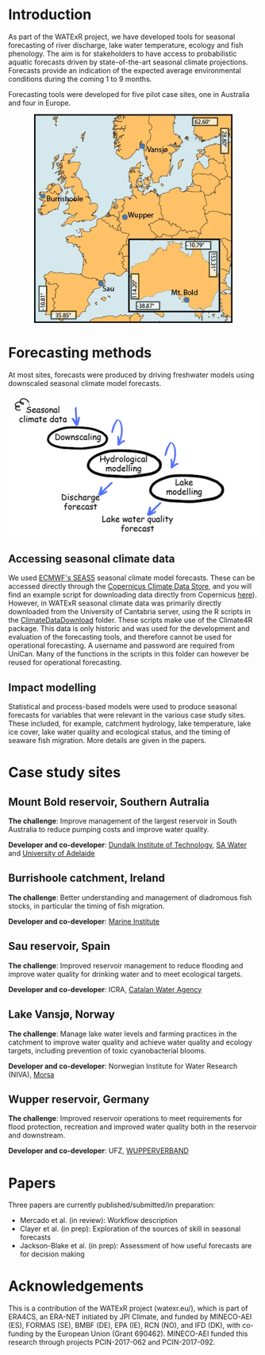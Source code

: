 # Introduction

As part of the WATExR project, we have developed tools for seasonal forecasting of river discharge, lake water temperature, ecology and fish phenology. The aim is for stakeholders to have access to probabilistic aquatic forecasts driven by state-of-the-art seasonal climate projections. Forecasts provide an indication of the expected average environmental conditions during the coming 1 to 9 months.

Forecasting tools were developed for five pilot case sites, one in Australia and four in Europe.

<p align="center">
  <img src="Images/LocationMap.jpg" width="400" />
</p>

# Forecasting methods

At most sites, forecasts were produced by driving freshwater models using downscaled seasonal climate model forecasts.

<p align="center">
  <img src="Images/steps.jpg" width="600" />
</p>

## Accessing seasonal climate data

We used [ECMWF's SEAS5](https://www.ecmwf.int/en/newsletter/154/meteorology/ecmwfs-new-long-range-forecasting-system-seas5) seasonal climate model forecasts. These can be accessed directly through the [Copernicus Climate Data Store](https://cds.climate.copernicus.eu/#!/home), and you will find an example script for downloading data directly from Copernicus [here](https://nbviewer.jupyter.org/github/NIVANorge/seasonal_forecasting_watexr/blob/master/Norway_Morsa/MetData_Processing/notebooks/05_download_era5.ipynb)). However, in WATExR seasonal climate data was primarily directly downloaded from the University of Cantabria server, using the R scripts in the [ClimateDataDownload](https://github.com/NIVANorge/seasonal_forecasting_watexr/tree/main/ClimateDataDownloadScripts) folder. These scripts make use of the Climate4R package. This data is only historic and was used for the development and evaluation of the forecasting tools, and therefore cannot be used for operational forecasting. A username and password are required from UniCan. Many of the functions in the scripts in this folder can however be reused for operational forecasting.

## Impact modelling

Statistical and process-based models were used to produce seasonal forecasts for variables that were relevant in the various case study sites. These included, for example, catchment hydrology, lake temperature, lake ice cover, lake water quality and ecological status, and the timing of seaware fish migration. More details are given in the papers.

# Case study sites

## Mount Bold reservoir, Southern Autralia
**The challenge**: Improve management of the largest reservoir in South Australia to reduce pumping costs and improve water quality.

**Developer and co-developer**: [Dundalk Institute of Technology](https://www.dkit.ie/), [SA Water](https://www.sawater.com.au/) and [University of Adelaide](https://www.adelaide.edu.au/)

## Burrishoole catchment, Ireland
**The challenge**: Better understanding and management of diadromous fish stocks, in particular the timing of fish migration.

**Developer and co-developer**: [Marine Institute](https://www.marine.ie/Home/home)

## Sau reservoir, Spain
**The challenge**: Improved reservoir management to reduce flooding and improve water quality for drinking water and to meet ecological targets.

**Developer and co-developer**: ICRA, [Catalan Water Agency](http://aca.gencat.cat/ca/inici)

## Lake Vansjø, Norway
**The challenge**: Manage lake water levels and farming practices in the catchment to improve water quality and achieve water quality and ecology targets, including prevention of toxic cyanobacterial blooms.

**Developer and co-developer**: Norwegian Institute for Water Research (NIVA), [Morsa](http://morsa.org/)

## Wupper reservoir, Germany
**The challenge**: Improved reservoir operations to meet requirements for flood protection, recreation and improved water quality both in the reservoir and downstream.

**Developer and co-developer**: UFZ, [WUPPERVERBAND](https://www.wupperverband.de/internet/web.nsf/id/pa_startseite.html)

# Papers
Three papers are currently published/submitted/in preparation:

* Mercado et al. (in review): Workflow description
* Clayer et al. (in prep): Exploration of the sources of skill in seasonal forecasts
* Jackson-Blake et al. (in prep): Assessment of how useful forecasts are for decision making

# Acknowledgements
This is a contribution of the WATExR project (watexr.eu/), which is part of ERA4CS, an ERA-NET initiated by JPI Climate, and funded by MINECO-AEI (ES), FORMAS (SE), BMBF (DE), EPA (IE), RCN (NO), and IFD (DK), with co-funding by the European Union (Grant 690462). MINECO-AEI funded this research through projects PCIN-2017-062 and PCIN-2017-092.
